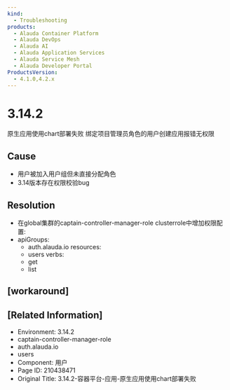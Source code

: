 ```yaml
---
kind:
  - Troubleshooting
products:
  - Alauda Container Platform
  - Alauda DevOps
  - Alauda AI
  - Alauda Application Services
  - Alauda Service Mesh
  - Alauda Developer Portal
ProductsVersion:
  - 4.1.0,4.2.x
---
```

<!-- A type of document that involves encountering a fault, diagnosing it, performing root cause analysis, and providing solutions. -->

# 3.14.2

原生应用使用chart部署失败 绑定项目管理员角色的用户创建应用报错无权限

## Cause
- 用户被加入用户组但未直接分配角色
- 3.14版本存在权限校验bug

## Resolution
- 在global集群的captain-controller-manager-role clusterrole中增加权限配置: 
- apiGroups: 
  - auth.alauda.io
  resources: 
  - users
  verbs: 
  - get
  - list

## [workaround]

## [Related Information]
- Environment: 3.14.2
- captain-controller-manager-role
- auth.alauda.io
- users
- Component: 用户
- Page ID: 210438471
- Original Title: 3.14.2-容器平台-应用-原生应用使用chart部署失败
